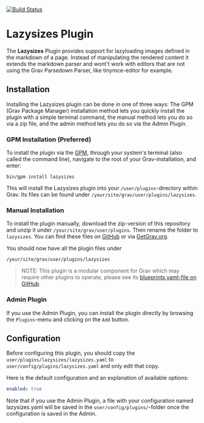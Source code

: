 [![Build Status](https://travis-ci.org/websitemacherei/grav-plugin-lazysizes.svg?branch=master)](https://travis-ci.org/websitemacherei/grav-plugin-lazysizes)

# Lazysizes Plugin

The **Lazysizes** Plugin provides support for lazyloading images defined in the markdown of a page. Instead of manipulating the rendered content it extends the markdown parser and wont't work with editors that are not using the Grav Parsedown Parser, like tinymce-editor for example.  

## Installation

Installing the Lazysizes plugin can be done in one of three ways: The GPM (Grav Package Manager) installation method lets you quickly install the plugin with a simple terminal command, the manual method lets you do so via a zip file, and the admin method lets you do so via the Admin Plugin.

### GPM Installation (Preferred)

To install the plugin via the [GPM](http://learn.getgrav.org/advanced/grav-gpm), through your system's terminal (also called the command line), navigate to the root of your Grav-installation, and enter:

    bin/gpm install lazysizes

This will install the Lazysizes plugin into your `/user/plugins`-directory within Grav. Its files can be found under `/your/site/grav/user/plugins/lazysizes`.

### Manual Installation

To install the plugin manually, download the zip-version of this repository and unzip it under `/your/site/grav/user/plugins`. Then rename the folder to `lazysizes`. You can find these files on [GitHub](https://github.com/websitemacherei/grav-plugin-lazysizes) or via [GetGrav.org](http://getgrav.org/downloads/plugins#extras).

You should now have all the plugin files under

    /your/site/grav/user/plugins/lazysizes
	
> NOTE: This plugin is a modular component for Grav which may require other plugins to operate, please see its [blueprints.yaml-file on GitHub](https://github.com/websitemacherei/grav-plugin-lazysizes/blob/master/blueprints.yaml).

### Admin Plugin

If you use the Admin Plugin, you can install the plugin directly by browsing the `Plugins`-menu and clicking on the `Add` button.

## Configuration

Before configuring this plugin, you should copy the `user/plugins/lazysizes/lazysizes.yaml` to `user/config/plugins/lazysizes.yaml` and only edit that copy.

Here is the default configuration and an explanation of available options:

```yaml
enabled: true
```

Note that if you use the Admin Plugin, a file with your configuration named lazysizes.yaml will be saved in the `user/config/plugins/`-folder once the configuration is saved in the Admin.
